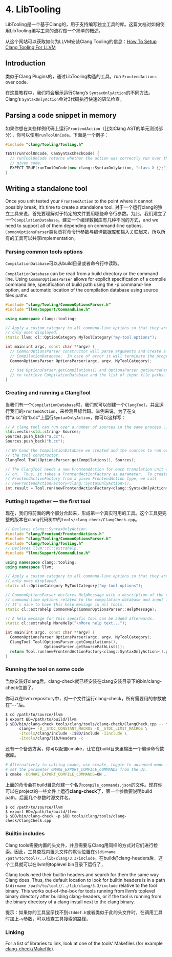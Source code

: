 # 4. LibTooling

LibTooling是一个基于Clang的，用于支持编写独立工具的库。这篇文档对如何使用LibTooling编写工具的流程做一个简单的概述。

<!-- comment
LibTooling is a library to support writing standalone tools based on Clang. This document will provide a basic walkthrough of how to write a tool using LibTooling.
-->

从这个网站可以获取如何为LLVM安装Clang Tooling的信息：[How To Setup Clang Tooling For LLVM](http://clang.llvm.org/docs/HowToSetupToolingForLLVM.html)

<!-- comment
For the information on how to setup Clang Tooling for LLVM see [How To Setup Clang Tooling For LLVM](http://clang.llvm.org/docs/HowToSetupToolingForLLVM.html)
-->

## Introduction

类似于Clang Plugins的，通过LibTooling构造的工具，run `FrontendActions` over code.

<!--
Tools built with LibTooling, like Clang Plugins, run `FrontendActions` over code.
-->

在这篇教程中，我们将会展示运行Clang’s `SyntaxOnlyAction`的不同方法。Clang’s `SyntaxOnlyAction`会对3代码执行快速的语法检查。

<!--
In this tutorial, we’ll demonstrate the different ways of running Clang’s `SyntaxOnlyAction`, which runs a quick syntax check, over a bunch of code.
-->

## Parsing a code snippet in memory

如果你想在某些样例代码上运行`FrontendAction`（比如Clang AST的单元测试部分），你可以使用`runToolOnCode`。下面是一个例子：

<!--
If you ever wanted to run a `FrontendAction` over some sample code, for example to unit test parts of the Clang AST, `runToolOnCode` is what you looked for. Let me give you an example:
-->

```C++
#include "clang/Tooling/Tooling.h"

TEST(runToolOnCode, CanSyntaxCheckCode) {
  // runToolOnCode returns whether the action was correctly run over the
  // given code.
  EXPECT_TRUE(runToolOnCode(new clang::SyntaxOnlyAction, "class X {};"));
}
```

## Writing a standalone tool

Once you unit tested your `FrontendAction` to the point where it cannot possibly break, it’s time to create a standalone tool. 对于一个运行clang的独立工具来说，首先要理解对于特定的文件要用哪些命令行参数。为此，我们建立了一个`CompilationDatabase`。建立一个编译数据库有几种不同的方式，and we need to support all of them depending on command-line options. `CommonOptionsParser`类负责将命令行参数与编译数据库和输入关联起来，所以所有的工具可以共享implementation。

<!--
Once you unit tested your `FrontendAction` to the point where it cannot possibly break, it’s time to create a standalone tool. For a standalone tool to run clang, it first needs to figure out what command line arguments to use for a specified file. To that end we create a `CompilationDatabase`. There are different ways to create a compilation database, and we need to support all of them depending on command-line options. There’s the `CommonOptionsParser` class that takes the responsibility to parse command-line parameters related to compilation databases and inputs, so that all tools share the implementation.
-->

### Parsing common tools options

`CompilationDatabase`可以从build目录或者命令行中读取。

`CompilationDatabase` can be read from a build directory or the command line. Using `CommonOptionsParser` allows for explicit specification of a compile command line, specification of build path using the -p command-line option, and automatic location of the compilation database using source files paths.

```C++
#include "clang/Tooling/CommonOptionsParser.h"
#include "llvm/Support/CommandLine.h"

using namespace clang::tooling;

// Apply a custom category to all command-line options so that they are the
// only ones displayed.
static llvm::cl::OptionCategory MyToolCategory("my-tool options");

int main(int argc, const char **argv) {
  // CommonOptionsParser constructor will parse arguments and create a
  // CompilationDatabase.  In case of error it will terminate the program.
  CommonOptionsParser OptionsParser(argc, argv, MyToolCategory);

  // Use OptionsParser.getCompilations() and OptionsParser.getSourcePathList()
  // to retrieve CompilationDatabase and the list of input file paths.
}
```

### Creating and running a ClangTool

当我们有一个`CompilationDatabase`时，我们就可以创建一个`ClangTool`，并且运行我们的`FrontendAction`，来检测目标代码。举例来说，为了在文件“a.cc”和“b.cc”上运行`SyntaxOnlyAction`，你可以这样写：

<!--
Once we have a `CompilationDatabase`, we can create a `ClangTool` and run our `FrontendAction` over some code. For example, to run the `SyntaxOnlyAction` over the files “a.cc” and “b.cc” one would write:
-->

```C++
// A clang tool can run over a number of sources in the same process...
std::vector<std::string> Sources;
Sources.push_back("a.cc");
Sources.push_back("b.cc");

// We hand the CompilationDatabase we created and the sources to run over into
// the tool constructor.
ClangTool Tool(OptionsParser.getCompilations(), Sources);

// The ClangTool needs a new FrontendAction for each translation unit we run
// on.  Thus, it takes a FrontendActionFactory as parameter.  To create a
// FrontendActionFactory from a given FrontendAction type, we call
// newFrontendActionFactory<clang::SyntaxOnlyAction>().
int result = Tool.run(newFrontendActionFactory<clang::SyntaxOnlyAction>().get());
```

### Putting it together — the first tool

现在，我们将前面的两个部分合起来，形成第一个真实可用的工具。这个工具更完整的版本在clang代码树中的`tools/clang-check/ClangCheck.cpp`。

<!--
Now we combine the two previous steps into our first real tool. A more advanced version of this example tool is also checked into the clang tree at `tools/clang-check/ClangCheck.cpp`.
-->

```C++
// Declares clang::SyntaxOnlyAction.
#include "clang/Frontend/FrontendActions.h"
#include "clang/Tooling/CommonOptionsParser.h"
#include "clang/Tooling/Tooling.h"
// Declares llvm::cl::extrahelp.
#include "llvm/Support/CommandLine.h"

using namespace clang::tooling;
using namespace llvm;

// Apply a custom category to all command-line options so that they are the
// only ones displayed.
static cl::OptionCategory MyToolCategory("my-tool options");

// CommonOptionsParser declares HelpMessage with a description of the common
// command-line options related to the compilation database and input files.
// It's nice to have this help message in all tools.
static cl::extrahelp CommonHelp(CommonOptionsParser::HelpMessage);

// A help message for this specific tool can be added afterwards.
static cl::extrahelp MoreHelp("\nMore help text...");

int main(int argc, const char **argv) {
  CommonOptionsParser OptionsParser(argc, argv, MyToolCategory);
  ClangTool Tool(OptionsParser.getCompilations(),
                 OptionsParser.getSourcePathList());
  return Tool.run(newFrontendActionFactory<clang::SyntaxOnlyAction>().get());
}
```

### Running the tool on some code

当你安装好clang后，clang-check就已经安装在clang安装目录下的bin/clang-check位置了。

<!--
When you check out and build clang, clang-check is already built and available to you in bin/clang-check inside your build directory.
-->

你可以在llvm repository中，对一个文件运行clang-check，所有需要用的参数放在“`--`”后。

<!--
You can run clang-check on a file in the llvm repository by specifying all the needed parameters after a “`--`” separator:
-->

```bash
$ cd /path/to/source/llvm
$ export BD=/path/to/build/llvm
$ $BD/bin/clang-check tools/clang/tools/clang-check/ClangCheck.cpp -- \
      clang++ -D__STDC_CONSTANT_MACROS -D__STDC_LIMIT_MACROS \
      -Itools/clang/include -I$BD/include -Iinclude \
      -Itools/clang/lib/Headers -c
```

还有一个备选方案，你可以配置cmake，让它在build目录里输出一个编译命令数据库。

<!--
As an alternative, you can also configure cmake to output a compile command database into its build directory:
-->

```bash
# Alternatively to calling cmake, use ccmake, toggle to advanced mode and
# set the parameter CMAKE_EXPORT_COMPILE_COMMANDS from the UI.
$ cmake -DCMAKE_EXPORT_COMPILE_COMMANDS=ON .
```

上面的命令会在build目录创建一个名为`compile_commands.json`的文件。现在你可以在project的一些文件上运行**clang-check**了，第一个参数要说明build path，后面几个参数时源文件名。

<!--
This creates a file called `compile_commands.json` in the build directory. Now you can run **clang-check** over files in the project by specifying the build path as first argument and some source files as further positional arguments:
-->

```shell
$ cd /path/to/source/llvm
$ export BD=/path/to/build/llvm
$ $BD/bin/clang-check -p $BD tools/clang/tools/clang-check/ClangCheck.cpp
```

### Builtin includes

Clang tools需要内置的头文件，并且需要与Clang用同样的方式对它们进行检索。因此，工具查找内置头文件的默认位置在`$(dirname /path/to/tool)/../lib/clang/3.3/include`。在build好clang-headers后，这个工具就可以在llvm的toplevel bin目录下运行了，

Clang tools need their builtin headers and search for them the same way Clang does. Thus, the default location to look for builtin headers is in a path `$(dirname /path/to/tool)/../lib/clang/3.3/include` relative to the tool binary. This works out-of-the-box for tools running from llvm’s toplevel binary directory after building clang-headers, or if the tool is running from the binary directory of a clang install next to the clang binary.

提示：如果你的工具显示找不到`stddef.h`或者类似于此的头文件时，在调用工具时加上`-v`参数，可以检查工具搜索的路径。

<!--
Tips: if your tool fails to find `stddef.h` or similar headers, call the tool with `-v` and look at the search paths it looks through.
-->

### Linking



For a list of libraries to link, look at one of the tools’ Makefiles (for example [clang-check/Makefile](http://llvm.org/viewvc/llvm-project/cfe/trunk/tools/clang-check/Makefile?view=markup)).



